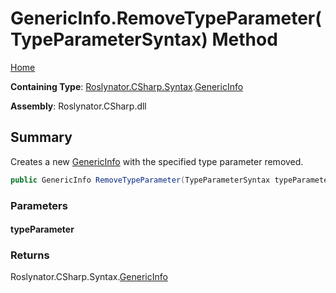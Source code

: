 <a name="_top"></a>

# GenericInfo\.RemoveTypeParameter\(TypeParameterSyntax\) Method

[Home](../../../../../README.md#_top)

**Containing Type**: [Roslynator.CSharp.Syntax](../../README.md#_top)\.[GenericInfo](../README.md#_top)

**Assembly**: Roslynator\.CSharp\.dll

## Summary

Creates a new [GenericInfo](../README.md#_top) with the specified type parameter removed\.

```csharp
public GenericInfo RemoveTypeParameter(TypeParameterSyntax typeParameter)
```

### Parameters

#### typeParameter

### Returns

Roslynator\.CSharp\.Syntax\.[GenericInfo](../README.md#_top)


